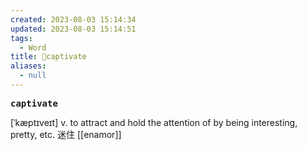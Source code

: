 ```yaml
---
created: 2023-08-03 15:14:34
updated: 2023-08-03 15:14:51
tags:
  - Word
title: 📖captivate
aliases:
  - null
---
```


<pre><strong>captivate</strong></pre>
[ˈkæptɪveɪt]
v. to attract and hold the attention of by being interesting, pretty, etc. 迷住
[[enamor]]
